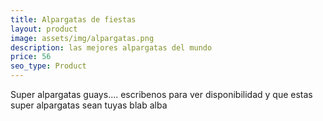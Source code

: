 ```yaml
---
title: Alpargatas de fiestas
layout: product
image: assets/img/alpargatas.png
description: las mejores alpargatas del mundo
price: 56
seo_type: Product
---
```

<!--
      "offers": {
        "@type": "Offer",
        "url": "https://example.com/anvil",
        "priceCurrency": "EUR",
        "price": 119.99,
        "priceValidUntil": "2020-11-20",
        "itemCondition": "https://schema.org/UsedCondition",
        "availability": "https://schema.org/InStock"
      }
-->

Super alpargatas guays.... escribenos para ver disponibilidad y que estas super alpargatas sean tuyas blab alba